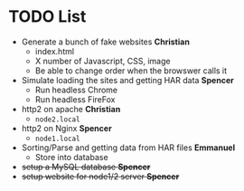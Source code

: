 # TODO List

* Generate a bunch of fake websites **Christian**
  * index.html
  * X number of Javascript, CSS, image
  * Be able to change order when the browswer calls it
* Simulate loading the sites and getting HAR data **Spencer**
  * Run headless Chrome
  * Run headless FireFox
* http2 on apache **Christian** 
  * `node2.local`
* http2 on Nginx **Spencer**
  * `node1.local`
* Sorting/Parse and getting data from HAR files **Emmanuel**
  * Store into database
* ~~setup a MySQL database **Spencer**~~
* ~~setup website for node1/2 server **Spencer**~~
